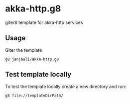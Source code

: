 # akka-http.g8

giter8 template for akka-http services

## Usage

Giter the template

```shell
g8 janjaali/akka-http.g8
```

## Test template locally

To test the template locally create a new directory and run:

```shell
g8 file://templateDirPath/
```
